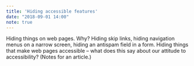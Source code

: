 ```yaml
---
title: 'Hiding accessible features'
date: "2018-09-01 14:00"
note: true
---
```


Hiding things on web pages. Why? Hiding skip links, hiding navigation menus on a narrow screen, hiding an antispam field in a form. Hiding things that make web pages accessible – what does this say about our attitude to accessibility? (Notes for an article.)
